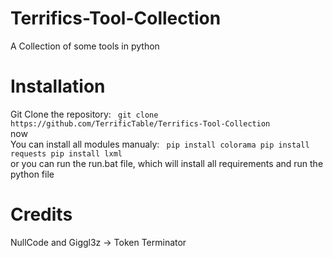 # Terrifics-Tool-Collection
A Collection of some tools in python

# Installation
Git Clone the repository: ```
git clone https://github.com/TerrificTable/Terrifics-Tool-Collection```    
now   
You can install all modules manualy: ```
pip install colorama
pip install requests
pip install lxml```   
or you can run the run.bat file, which will install all requirements and run the python file

# Credits
NullCode and Giggl3z -> Token Terminator
